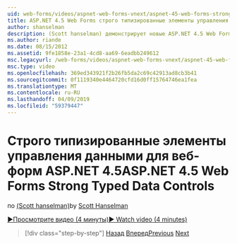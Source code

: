 ```yaml
---
uid: web-forms/videos/aspnet-web-forms-vnext/aspnet-45-web-forms-strong-typed-data-controls
title: ASP.NET 4.5 Web Forms строго типизированные элементы управления данными | Документация Майкрософт
author: shanselman
description: (Scott hanselman) демонстрирует новые ASP.NET 4.5 Web Forms строгих типизированные элементы управления данными.
ms.author: riande
ms.date: 08/15/2012
ms.assetid: 9fe1858e-23a1-4cd8-aa69-6eadbb249612
msc.legacyurl: /web-forms/videos/aspnet-web-forms-vnext/aspnet-45-web-forms-strong-typed-data-controls
msc.type: video
ms.openlocfilehash: 369ed343921f2b26fb5da2c69c42913ad8cb3b41
ms.sourcegitcommit: 0f1119340e4464720cfd16d0ff15764746ea1fea
ms.translationtype: MT
ms.contentlocale: ru-RU
ms.lasthandoff: 04/09/2019
ms.locfileid: "59379447"
---
```

# <a name="aspnet-45-web-forms-strong-typed-data-controls"></a><span data-ttu-id="fc3bb-103">Строго типизированные элементы управления данными для веб-форм ASP.NET 4.5</span><span class="sxs-lookup"><span data-stu-id="fc3bb-103">ASP.NET 4.5 Web Forms Strong Typed Data Controls</span></span>

<span data-ttu-id="fc3bb-104">по [(Scott hanselman)](https://github.com/shanselman)</span><span class="sxs-lookup"><span data-stu-id="fc3bb-104">by [Scott Hanselman](https://github.com/shanselman)</span></span>

[<span data-ttu-id="fc3bb-105">&#9654;Просмотрите видео (4 минуты)</span><span class="sxs-lookup"><span data-stu-id="fc3bb-105">&#9654; Watch video (4 minutes)</span></span>](https://channel9.msdn.com/Blogs/ASP-NET-Site-Videos/aspnet-45-web-forms-strong-typed-data-controls)

> [!div class="step-by-step"]
> <span data-ttu-id="fc3bb-106">[Назад](aspnet-45-web-forms-model-binding.md)
> [Вперед](aspnet-vnext-videos-bundling-and-minification.md)</span><span class="sxs-lookup"><span data-stu-id="fc3bb-106">[Previous](aspnet-45-web-forms-model-binding.md)
[Next](aspnet-vnext-videos-bundling-and-minification.md)</span></span>
